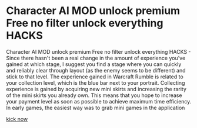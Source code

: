 # Character AI MOD unlock premium Free no filter unlock everything HACKS

Character AI MOD unlock premium Free no filter unlock everything HACKS - Since there hasn't been a real change in the amount of experience you've gained at which stage, I suggest you find a stage where you can quickly and reliably clear through layout (as the enemy seems to be different) and stick to that level. The experience gained in Warcraft Rumble is related to your collection level, which is the blue bar next to your portrait. Collecting experience is gained by acquiring new mini skirts and increasing the rarity of the mini skirts you already own. This means that you hope to increase your payment level as soon as possible to achieve maximum time efficiency. In early games, the easiest way was to grab mini games in the application

[kick now](https://justpaste.it/ls/go2mf/2z1t0m51uurb72nb)

